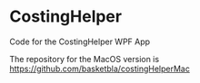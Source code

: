 # CostingHelper
Code for the CostingHelper WPF App

The repository for the MacOS version is https://github.com/basketbla/costingHelperMac
